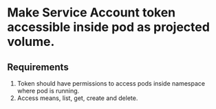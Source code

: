 # Make Service Account token accessible inside pod as projected volume.

## Requirements

1. Token should have permissions to access pods inside namespace where pod is running.
2. Access means, list, get, create and delete.
